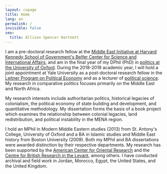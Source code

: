 ```yaml
---
layout: cvpage
title: Home
lang: en
permalink: /
invisible: false
seo:
  title: Allison Spencer Hartnett
---
```


​I am a pre-doctoral research fellow at the [Middle East Initiative at Harvard Kennedy School of Government's Belfer Center for Science and International Affairs](https://www.belfercenter.org/project/middle-east-initiative), and am in the final year of my DPhil (PhD) in [politics at the University of Oxford](https://www.politics.ox.ac.uk/). During the 2018-2019 academic year, I will hold a joint appointment at Yale University as a post-doctoral research fellow in the [Leitner Program on Political Economy](https://leitner.yale.edu/) and as a lecturer of [political science](https://politicalscience.yale.edu/). My research in comparative politics focuses primarily on the Middle East and North Africa.

My research interests include authoritarian politics, historical legacies of colonialism, the political economy of state building and development, and quantitative methodology. My dissertation forms the basis of a book project which examines the relationship between colonial legacies, land redistribution, and political instability in the MENA region.

I hold an MPhil in Modern Middle Eastern studies (2013) from St. Antony's College, University of Oxford and a BA in Islamic studies and Middle East history from Boston University (2009). Both my MPhil and BA dissertations were awarded distinction by their respective departments. My research has been supported by the [American Center for Oriental Research](https://www.acorjordan.org/) and the [Centre for British Research in the Levant](http://cbrl.org.uk), among others. I have conducted archival and field work in Jordan, Morocco, Egypt, the United States, and the United Kingdom.
